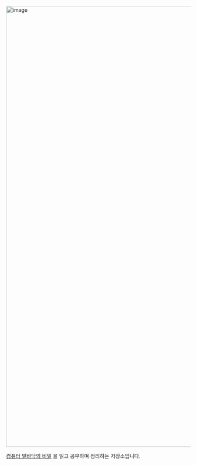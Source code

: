 
<img width="933" height="1200" alt="image" src="https://github.com/user-attachments/assets/7eb90ed2-c464-4ad0-bc76-1ca5a273c4eb" />


[컴퓨터 밑바닥의 비밀](https://www.yes24.com/product/goods/125299750) 을 읽고 공부하며 정리하는 저장소입니다.
